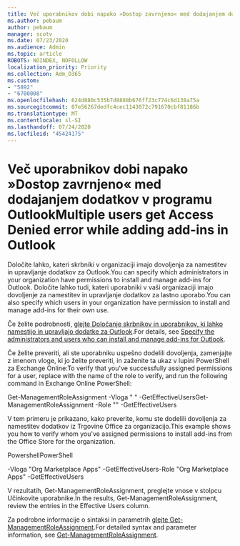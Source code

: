 ```yaml
---
title: Več uporabnikov dobi napako »Dostop zavrnjeno« med dodajanjem dodatkov v programu Outlook
ms.author: pebaum
author: pebaum
manager: scotv
ms.date: 07/23/2020
ms.audience: Admin
ms.topic: article
ROBOTS: NOINDEX, NOFOLLOW
localization_priority: Priority
ms.collection: Adm_O365
ms.custom:
- "5892"
- "6700008"
ms.openlocfilehash: 624d880c535b7d8888b676ff23c774c6d138a75a
ms.sourcegitcommit: 07e56267dedfc4cec1143072c791670cbf81186b
ms.translationtype: MT
ms.contentlocale: sl-SI
ms.lasthandoff: 07/24/2020
ms.locfileid: "45424175"
---
```

# <a name="multiple-users-get-access-denied-error-while-adding-add-ins-in-outlook"></a><span data-ttu-id="90c95-102">Več uporabnikov dobi napako »Dostop zavrnjeno« med dodajanjem dodatkov v programu Outlook</span><span class="sxs-lookup"><span data-stu-id="90c95-102">Multiple users get Access Denied error while adding add-ins in Outlook</span></span>

<span data-ttu-id="90c95-103">Določite lahko, kateri skrbniki v organizaciji imajo dovoljenja za namestitev in upravljanje dodatkov za Outlook.</span><span class="sxs-lookup"><span data-stu-id="90c95-103">You can specify which administrators in your organization have permissions to install and manage add-ins for Outlook.</span></span> <span data-ttu-id="90c95-104">Določite lahko tudi, kateri uporabniki v vaši organizaciji imajo dovoljenje za namestitev in upravljanje dodatkov za lastno uporabo.</span><span class="sxs-lookup"><span data-stu-id="90c95-104">You can also specify which users in your organization have permission to install and manage add-ins for their own use.</span></span>

<span data-ttu-id="90c95-105">Če želite podrobnosti, [glejte Določanje skrbnikov in uporabnikov, ki lahko namestijo in upravljajo dodatke za Outlook](https://docs.microsoft.com/exchange/clients-and-mobile-in-exchange-online/add-ins-for-outlook/specify-who-can-install-and-manage-add-ins).</span><span class="sxs-lookup"><span data-stu-id="90c95-105">For details, see [Specify the administrators and users who can install and manage add-ins for Outlook](https://docs.microsoft.com/exchange/clients-and-mobile-in-exchange-online/add-ins-for-outlook/specify-who-can-install-and-manage-add-ins).</span></span>

<span data-ttu-id="90c95-106">Če želite preveriti, ali ste uporabniku uspešno dodelili dovoljenja, <Role Name> zamenjajte z imenom vloge, ki jo želite preveriti, in zaženite ta ukaz v lupini PowerShell za Exchange Online:</span><span class="sxs-lookup"><span data-stu-id="90c95-106">To verify that you've successfully assigned permissions for a user, replace <Role Name> with the name of the role to verify, and run the following command in Exchange Online PowerShell:</span></span>

<span data-ttu-id="90c95-107">Get-ManagementRoleAssignment -Vloga " <Role Name> " -GetEffectiveUsers</span><span class="sxs-lookup"><span data-stu-id="90c95-107">Get-ManagementRoleAssignment -Role "<Role Name>" -GetEffectiveUsers</span></span>

<span data-ttu-id="90c95-108">V tem primeru je prikazano, kako preverite, komu ste dodelili dovoljenja za namestitev dodatkov iz Trgovine Office za organizacijo.</span><span class="sxs-lookup"><span data-stu-id="90c95-108">This example shows you how to verify whom you've assigned permissions to install add-ins from the Office Store for the organization.</span></span>

<span data-ttu-id="90c95-109">Powershell</span><span class="sxs-lookup"><span data-stu-id="90c95-109">PowerShell</span></span>

<span data-ttu-id="90c95-110">-Vloga "Org Marketplace Apps" -GetEffectiveUsers</span><span class="sxs-lookup"><span data-stu-id="90c95-110">-Role "Org Marketplace Apps" -GetEffectiveUsers</span></span>

<span data-ttu-id="90c95-111">V rezultatih, Get-ManagementRoleAssignment, preglejte vnose v stolpcu Učinkovite uporabnike.</span><span class="sxs-lookup"><span data-stu-id="90c95-111">In the results, Get-ManagementRoleAssignment, review the entries in the Effective Users column.</span></span>

<span data-ttu-id="90c95-112">Za podrobne informacije o sintaksi in parametrih [glejte Get-ManagementRoleAssignment](https://docs.microsoft.com/powershell/module/exchange/get-managementroleassignment).</span><span class="sxs-lookup"><span data-stu-id="90c95-112">For detailed syntax and parameter information, see [Get-ManagementRoleAssignment](https://docs.microsoft.com/powershell/module/exchange/get-managementroleassignment).</span></span>
 